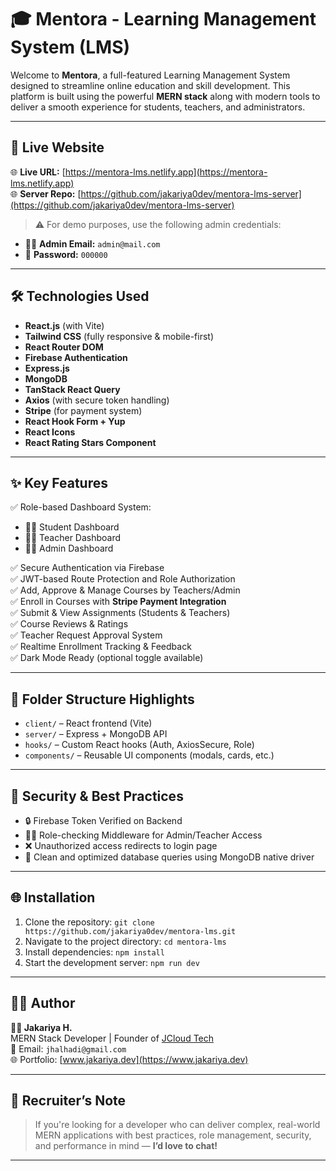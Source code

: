 # 🎓 Mentora - Learning Management System (LMS)

Welcome to **Mentora**, a full-featured Learning Management System designed to streamline online education and skill development. This platform is built using the powerful **MERN stack** along with modern tools to deliver a smooth experience for students, teachers, and administrators.

---

## 🚀 Live Website

🌐 **Live URL:** [https://mentora-lms.netlify.app](https://mentora-lms.netlify.app) <br>
🌐 **Server Repo:** [https://github.com/jakariya0dev/mentora-lms-server](https://github.com/jakariya0dev/mentora-lms-server)




> ⚠️ For demo purposes, use the following admin credentials:

- 🧑‍💼 **Admin Email:** `admin@mail.com`
- 🔐 **Password:** `000000`

---

## 🛠️ Technologies Used

- **React.js** (with Vite)
- **Tailwind CSS** (fully responsive & mobile-first)
- **React Router DOM**
- **Firebase Authentication**
- **Express.js**
- **MongoDB**
- **TanStack React Query**
- **Axios** (with secure token handling)
- **Stripe** (for payment system)
- **React Hook Form + Yup**
- **React Icons**
- **React Rating Stars Component**

---

## ✨ Key Features

✅ Role-based Dashboard System:

- 👨‍🎓 Student Dashboard
- 👩‍🏫 Teacher Dashboard
- 👨‍💼 Admin Dashboard

✅ Secure Authentication via Firebase  
✅ JWT-based Route Protection and Role Authorization  
✅ Add, Approve & Manage Courses by Teachers/Admin  
✅ Enroll in Courses with **Stripe Payment Integration**  
✅ Submit & View Assignments (Students & Teachers)  
✅ Course Reviews & Ratings  
✅ Teacher Request Approval System  
✅ Realtime Enrollment Tracking & Feedback  
✅ Dark Mode Ready (optional toggle available)

---

## 📂 Folder Structure Highlights

- `client/` – React frontend (Vite)
- `server/` – Express + MongoDB API
- `hooks/` – Custom React hooks (Auth, AxiosSecure, Role)
- `components/` – Reusable UI components (modals, cards, etc.)

---

## 🔐 Security & Best Practices

- 🔒 Firebase Token Verified on Backend
- 🧑‍💼 Role-checking Middleware for Admin/Teacher Access
- ❌ Unauthorized access redirects to login page
- 🧹 Clean and optimized database queries using MongoDB native driver

---

## 🌐 Installation

1. Clone the repository: `git clone https://github.com/jakariya0dev/mentora-lms.git`
2. Navigate to the project directory: `cd mentora-lms`
3. Install dependencies: `npm install`
4. Start the development server: `npm run dev`

---

## 🧑‍💼 Author

**👨‍💻 Jakariya H.**  
MERN Stack Developer | Founder of [JCloud Tech](https://www.jcloudtech.com)  
📧 Email: `jhalhadi@gmail.com`  
🌐 Portfolio: [www.jakariya.dev](https://www.jakariya.dev)

---

## 📢 Recruiter’s Note

> If you're looking for a developer who can deliver complex, real-world MERN applications with best practices, role management, security, and performance in mind — **I’d love to chat!**

---
